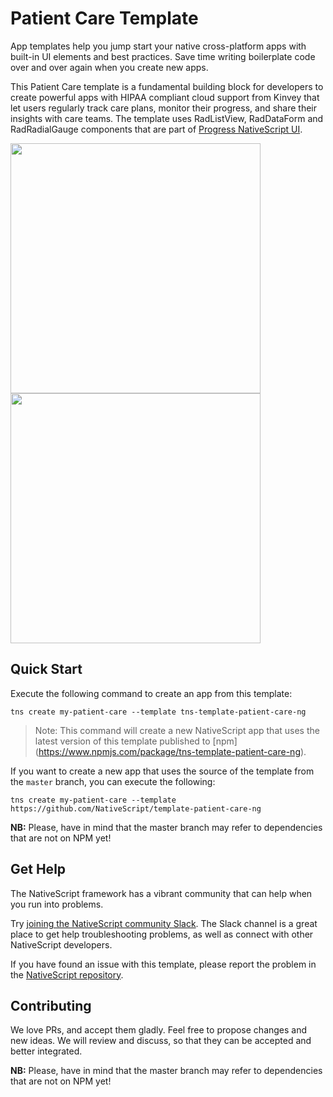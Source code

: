# Patient Care Template
App templates help you jump start your native cross-platform apps with built-in UI elements and best practices. Save time writing boilerplate code over and over again when you create new apps.

This Patient Care template is a fundamental building block for developers to create powerful apps with HIPAA compliant cloud support from Kinvey that let users regularly track care plans, monitor their progress, and share their insights with care teams. The template uses RadListView, RadDataForm and RadRadialGauge components that are part of [Progress NativeScript UI](https://github.com/telerik/nativescript-ui-feedback).

<img src="/tools/assets/phone-care-card-ios.png" height="400" /><img src="/tools/assets/phone-care-connect-ios.png" height="400" />

## Quick Start
Execute the following command to create an app from this template:

```
tns create my-patient-care --template tns-template-patient-care-ng
```

> Note: This command will create a new NativeScript app that uses the latest version of this template published to [npm] (https://www.npmjs.com/package/tns-template-patient-care-ng).

If you want to create a new app that uses the source of the template from the `master` branch, you can execute the following:

```
tns create my-patient-care --template https://github.com/NativeScript/template-patient-care-ng
```

**NB:** Please, have in mind that the master branch may refer to dependencies that are not on NPM yet!

## Get Help
The NativeScript framework has a vibrant community that can help when you run into problems.

Try [joining the NativeScript community Slack](http://developer.telerik.com/wp-login.php?action=slack-invitation). The Slack channel is a great place to get help troubleshooting problems, as well as connect with other NativeScript developers.

If you have found an issue with this template, please report the problem in the [NativeScript repository](https://github.com/NativeScript/NativeScript/issues).

## Contributing

We love PRs, and accept them gladly. Feel free to propose changes and new ideas. We will review and discuss, so that they can be accepted and better integrated.

**NB:** Please, have in mind that the master branch may refer to dependencies that are not on NPM yet!
